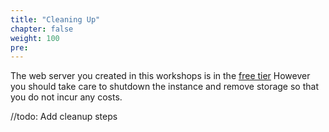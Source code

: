 ```yaml
---
title: "Cleaning Up"
chapter: false
weight: 100
pre: 
---
```


The web server you created in this workshops is in the [free tier](https://aws.amazon.com/free/?all-free-tier.sort-by=item.additionalFields.SortRank&all-free-tier.sort-order=asc)
However you should take care to shutdown the instance and remove storage so that you do not incur any costs.

//todo: Add cleanup steps